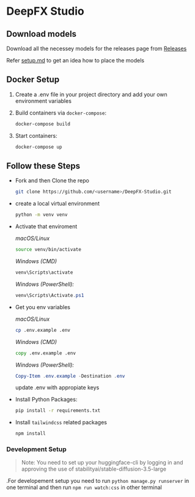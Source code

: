 # DeepFX Studio


## Download models

Download all the necessey models for the releases page from [Releases](https://github.com/XBastille/DeepFX-Studio/releases)

Refer [setup.md](setup.md) to get an idea how to place the models

## Docker Setup

1. Create a .env file in your project directory and add your own environment variables

2. Build containers via `docker-compose`:

    ```bash
    docker-compose build
    ```

3. Start containers:

    ```bash
    docker-compose up
    ```

## Follow these Steps

- Fork and then Clone the repo

    ```bash
    git clone https://github.com/<username>/DeepFX-Studio.git
    ```

- create a local virtual environment

    ```bash
    python -m venv venv
    ```

- Activate that enviroment

    *macOS/Linux*

    ```bash
    source venv/bin/activate
    ```

    *Windows (CMD)*

    ```cmd
    venv\Scripts\activate
    ```

    *Windows (PowerShell):*

    ```powershell
    venv\Scripts\Activate.ps1
    ```

- Get you env variables

    *macOS/Linux*

    ```bash
    cp .env.example .env
    ```

    *Windows (CMD)*

    ```cmd
    copy .env.example .env
    ```

    *Windows (PowerShell):*

    ```powershell
    Copy-Item .env.example -Destination .env
    ```

    update .env with appropiate keys

- Install Python Packages:

    ```bash
    pip install -r requirements.txt
    ```

- Install `tailwindcss` related packages

    ```bash
    npm install
    ```

### Development Setup
> Note: You need to set up your huggingface-cli by logging in and approving the use of stabilityai/stable-diffusion-3.5-large

.For developement setup you need to run `python manage.py runserver` in one terminal and then run `npm run watch:css` in other terminal
